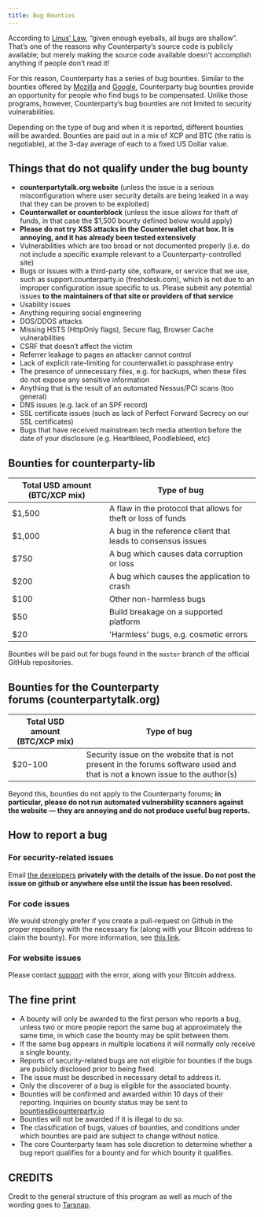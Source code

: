 ```yaml
---
title: Bug Bounties
---
```



According to [Linus’ Law](http://en.wikipedia.org/wiki/Linus), “given enough eyeballs, all bugs are shallow”. That’s one of the reasons why Counterparty’s source code is publicly available; but merely making the source code available doesn't accomplish anything if people don’t read it!

For this reason, Counterparty has a series of bug bounties. Similar to the bounties offered by [Mozilla](http://www.mozilla.org/security/bug-bounty.html) and [Google](http://blog.chromium.org/2010/01/encouraging-more-chromium-security.html), Counterparty bug bounties provide an opportunity for people who find bugs to be compensated. Unlike those programs, however, Counterparty’s bug bounties are not limited to security vulnerabilities.

Depending on the type of bug and when it is reported, different bounties will be awarded. Bounties are paid out in a mix of XCP and BTC (the ratio is negotiable), at the 3-day average of each to a fixed US Dollar value. 

## Things that do not qualify under the bug bounty

-   **counterpartytalk.org website** (unless the issue is a serious misconfiguration where user security details are being leaked in a way that they can be proven to be exploited)
-   **Counterwallet or counterblock** (unless the issue allows for theft of funds, in that case the $1,500 bounty defined below would apply)
-   **Please do not try XSS attacks in the Counterwallet chat box. It is annoying, and it has already been tested extensively**
-   Vulnerabilities which are too broad or not documented properly (i.e. do not include a specific example relevant to a Counterparty-controlled site)
-   Bugs or issues with a third-party site, software, or service that we use, such as support.counterparty.io (freshdesk.com), which is not due to an improper configuration issue specific to us. Please submit any potential issues **to the maintainers of that site or providers of that service**
-   Usability issues
-   Anything requiring social engineering
-   DOS/DDOS attacks
-   Missing HSTS (HttpOnly flags), Secure flag, Browser Cache vulnerabilities
-   CSRF that doesn’t affect the victim
-   Referrer leakage to pages an attacker cannot control
-   Lack of explicit rate-limiting for counterwallet.io passphrase entry
-   The presence of unnecessary files, e.g. for backups, when these files do not expose any sensitive information
-   Anything that is the result of an automated Nessus/PCI scans (too general)
-   DNS issues (e.g. lack of an SPF record)
-   SSL certificate issues (such as lack of Perfect Forward Secrecy on our SSL certificates)
-   Bugs that have received mainstream tech media attention before the date of your disclosure (e.g. Heartbleed, Poodlebleed, etc)

## Bounties for counterparty-lib

| Total USD amount (BTC/XCP mix) | Type of bug |
| ----------------------------------------|------------------------------------|
| $1,500 | A flaw in the protocol that allows for theft or loss of funds |
| $1,000 | A bug in the reference client that leads to consensus issues |
| $750 | A bug which causes data corruption or loss |
| $200 | A bug which causes the application to crash |
| $100 | Other non-harmless bugs |
| $50 | Build breakage on a supported platform |
| $20 | 'Harmless' bugs, e.g. cosmetic errors |

Bounties will be paid out for bugs found in the `master` branch of the official GitHub repositories.

## Bounties for the Counterparty forums (counterpartytalk.org)

| Total USD amount (BTC/XCP mix) | Type of bug |
| ----------------------------------------|------------------------------------|
| $20-100  |  Security issue on the website that is not present in the forums software used and that is not a known issue to the author(s) |

Beyond this, bounties do not apply to the Counterparty forums; **in particular, please do not run automated vulnerability scanners against the website — they are annoying and do not produce useful bug reports.**

## How to report a bug

### For security-related issues 

Email [the developers](mailto:dev@counterparty.io) **privately with the details of the issue. Do not post the issue on github or anywhere else until the issue has been resolved.**


### For code issues

We would strongly prefer if you create a pull-request on Github in the proper repository with the necessary fix (along with your Bitcoin address to claim the bounty). For more information, see [this link](https://help.github.com/categories/63/articles). 

### For website issues

Please contact [support](mailto:support@counterparty.io) with the error, along with your Bitcoin address.

## The fine print

-   A bounty will only be awarded to the first person who reports a bug, unless two or more people report the same bug at approximately the same time, in which case the bounty may be split between them.
-   If the same bug appears in multiple locations it will normally only receive a single bounty.
-   Reports of security-related bugs are not eligible for bounties if the bugs are publicly disclosed prior to being fixed.
-   The issue must be described in necessary detail to address it.
-   Only the discoverer of a bug is eligible for the associated bounty.
-   Bounties will be confirmed and awarded within 10 days of their
    reporting. Inquiries on bounty status may be sent to [bounties@counterparty.io]("mailto:bounties@counterparty.io)
-   Bounties will not be awarded if it is illegal to do so.
-   The classification of bugs, values of bounties, and conditions under which bounties are paid are subject to change without notice.
-   The core Counterparty team has sole discretion to determine whether a bug report qualifies for a bounty and for which bounty it qualifies.

## CREDITS 

Credit to the general structure of this program as well as much of the wording goes to [Tarsnap](http://www.tarsnap.com/bugbounty.html).
